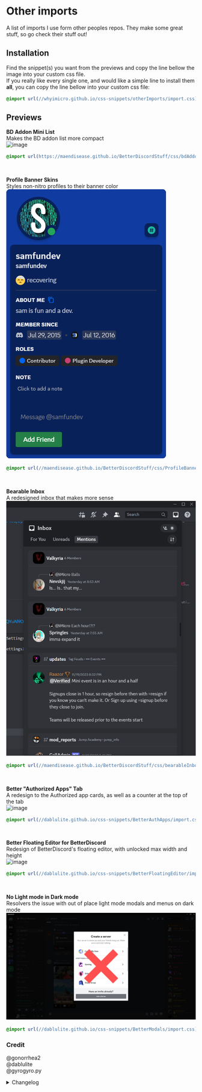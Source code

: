 # Other imports

A list of imports I use form other peoples repos. They make some great stuff, so go check their stuff out!

## Installation

Find the snippet(s) you want from the previews and copy the line bellow the image into your custom css file. <br>
If you really like every single one, and would like a simple line to install them **all**, you can copy the line bellow into your custom css file:

```css
@import url(//whyimicro.github.io/css-snippets/otherImports/import.css);
```

## Previews

**BD Addon Mini List** <br>
Makes the BD addon list more compact <br>
![image](https://camo.githubusercontent.com/38577d71ca34b772167cd910e44e03f43738460682a7f08f21d1db1dad061c5d/68747470733a2f2f692e696d6775722e636f6d2f377177575968422e676966)

```css
@import url(https://maendisease.github.io/BetterDiscordStuff/css/bdAddonMini.css);
```

<br>

**Profile Banner Skins** <br>
Styles non-nitro profiles to their banner color <br>
![image](https://raw.githubusercontent.com/WhyiMicro/css-snippets/main/_previews/profileBannerSkins.png)

```css
@import url(//maendisease.github.io/BetterDiscordStuff/css/ProfileBannerSkins.css);
```

<br>

**Bearable Inbox** <br>
A redesigned inbox that makes more sense <br>
![image](https://raw.githubusercontent.com/WhyiMicro/css-snippets/main/_previews/bearableInbox.png)

```css
@import url(//maendisease.github.io/BetterDiscordStuff/css/bearableInbox.css);
```

<br>

**Better "Authorized Apps" Tab** <br>
A redesign to the Authorized app cards, as well as a counter at the top of the tab <br>
![image](https://user-images.githubusercontent.com/73998678/253537521-d403610f-70b2-46f1-a974-d712a5597d2c.png)

```css
@import url(//dablulite.github.io/css-snippets/BetterAuthApps/import.css);
```

<br>

**Better Floating Editor for BetterDiscord** <br>
Redesign of BetterDiscord's floating editor, with unlocked max width and height <br>
![image](https://user-images.githubusercontent.com/73998678/239349133-dab400e5-c2bf-423d-b6f4-3984c4eb1027.png)

```css
@import url(//dablulite.github.io/css-snippets/BetterFloatingEditor/import.css);
```

<br>

**No Light mode in Dark mode** <br>
Resolvers the issue with out of place light mode modals and menus on dark mode <br>
![image](https://raw.githubusercontent.com/WhyiMicro/css-snippets/main/_previews/NoLightInDark.png)

```css
@import url(//dablulite.github.io/css-snippets/BetterModals/import.css);
```

### Credit

@gonorrhea2 <br>
@dablulite <br>
@gyrogyro.py

<details>
<summary>Changelog</summary>

## 1.2

- Updated link for no light mode
- Temp fix for disease's css as those aren't updated yet

## 1.1.1

- Updated the link to work
- Removed "not working" text

## 1.1.0

- Mayhaps fixed the "import all" script?

## 1.0.0

- Created a seperate folder for imports from other peoples repos

</details>
